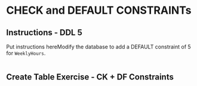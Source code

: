 # CHECK and DEFAULT CONSTRAINTs

## Instructions - DDL 5
Put instructions hereModify the database to add a DEFAULT constraint of 5 for `WeeklyHours`.

```sql

```

## Create Table Exercise - CK + DF Constraints
```sql

```